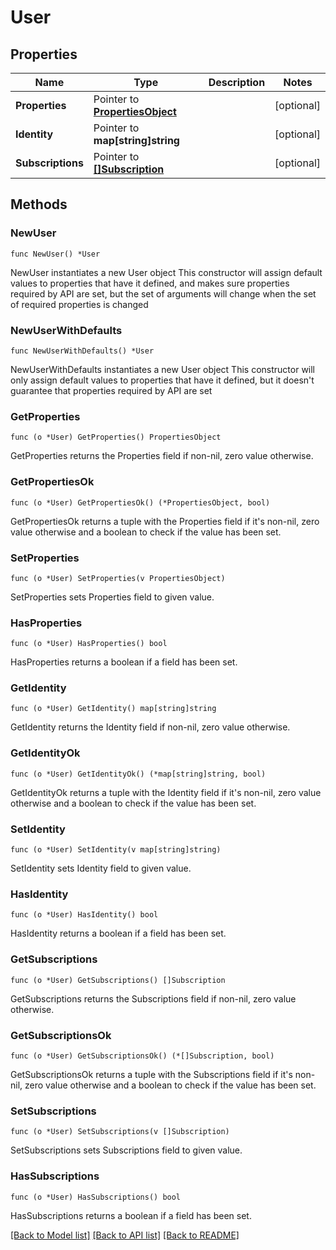 # User

## Properties

Name | Type | Description | Notes
------------ | ------------- | ------------- | -------------
**Properties** | Pointer to [**PropertiesObject**](PropertiesObject.md) |  | [optional] 
**Identity** | Pointer to **map[string]string** |  | [optional] 
**Subscriptions** | Pointer to [**[]Subscription**](Subscription.md) |  | [optional] 

## Methods

### NewUser

`func NewUser() *User`

NewUser instantiates a new User object
This constructor will assign default values to properties that have it defined,
and makes sure properties required by API are set, but the set of arguments
will change when the set of required properties is changed

### NewUserWithDefaults

`func NewUserWithDefaults() *User`

NewUserWithDefaults instantiates a new User object
This constructor will only assign default values to properties that have it defined,
but it doesn't guarantee that properties required by API are set

### GetProperties

`func (o *User) GetProperties() PropertiesObject`

GetProperties returns the Properties field if non-nil, zero value otherwise.

### GetPropertiesOk

`func (o *User) GetPropertiesOk() (*PropertiesObject, bool)`

GetPropertiesOk returns a tuple with the Properties field if it's non-nil, zero value otherwise
and a boolean to check if the value has been set.

### SetProperties

`func (o *User) SetProperties(v PropertiesObject)`

SetProperties sets Properties field to given value.

### HasProperties

`func (o *User) HasProperties() bool`

HasProperties returns a boolean if a field has been set.

### GetIdentity

`func (o *User) GetIdentity() map[string]string`

GetIdentity returns the Identity field if non-nil, zero value otherwise.

### GetIdentityOk

`func (o *User) GetIdentityOk() (*map[string]string, bool)`

GetIdentityOk returns a tuple with the Identity field if it's non-nil, zero value otherwise
and a boolean to check if the value has been set.

### SetIdentity

`func (o *User) SetIdentity(v map[string]string)`

SetIdentity sets Identity field to given value.

### HasIdentity

`func (o *User) HasIdentity() bool`

HasIdentity returns a boolean if a field has been set.

### GetSubscriptions

`func (o *User) GetSubscriptions() []Subscription`

GetSubscriptions returns the Subscriptions field if non-nil, zero value otherwise.

### GetSubscriptionsOk

`func (o *User) GetSubscriptionsOk() (*[]Subscription, bool)`

GetSubscriptionsOk returns a tuple with the Subscriptions field if it's non-nil, zero value otherwise
and a boolean to check if the value has been set.

### SetSubscriptions

`func (o *User) SetSubscriptions(v []Subscription)`

SetSubscriptions sets Subscriptions field to given value.

### HasSubscriptions

`func (o *User) HasSubscriptions() bool`

HasSubscriptions returns a boolean if a field has been set.


[[Back to Model list]](../README.md#documentation-for-models) [[Back to API list]](../README.md#documentation-for-api-endpoints) [[Back to README]](../README.md)


